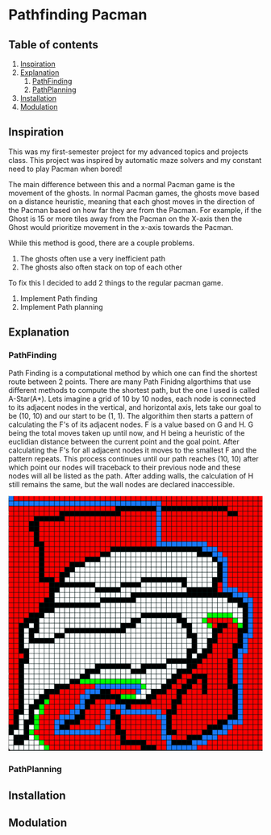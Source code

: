 # Pathfinding Pacman

## Table of contents
1. [Inspiration](#Inspiration)
2. [Explanation](#Explanation)
    1. [PathFinding](#pathfinding)
    2. [PathPlanning](#pathplanning)
3. [Installation](#Installation)
4. [Modulation](#Modulation)

## Inspiration
This was my first-semester project for my advanced topics and projects class. 
This project was inspired by automatic maze solvers and my constant need to play Pacman when bored!

The main difference between this and a normal Pacman game is the movement of the ghosts. In normal Pacman games, the ghosts move based on a distance heuristic, meaning that each ghost moves in the direction of the Pacman based on how far they are from the Pacman. For example, if the Ghost is 15 or more tiles away from the Pacman on the X-axis then the Ghost would prioritize movement in the x-axis towards the Pacman.

While this method is good, there are a couple problems. 
1. The ghosts often use a very inefficient path
2. The ghosts also often stack on top of each other

To fix this I decided to add 2 things to the regular pacman game.
1. Implement Path finding
2. Implement Path planning

## Explanation
### PathFinding
Path Finding is a computational method by which one can find the shortest route between 2 points. There are many Path Finidng algorthims that use different methods to compute the shortest path, but the one I used is called A-Star(A*). Lets imagine a grid of 10 by 10 nodes, each node is connected to its adjacent nodes in the vertical, and horizontal axis, lets take our goal to be (10, 10) and our start to be (1, 1). The algorithim then starts a pattern of calculating the F's of its adjacent nodes. F is a value based on G and H. G being the total moves taken up until now, and H being a heuristic of the euclidian distance between the current point and the goal point. After calculating the F's for all adjacent nodes it moves to the smallest F and the pattern repeats. This process continues until our path reaches (10, 10) after which point our nodes will traceback to their previous node and these nodes will all be listed as the path. After adding walls, the calculation of H still remains the same, but the wall nodes are declared inaccessible.

![PathFinding Image](pathFindingImage.png)
### PathPlanning

## Installation


## Modulation